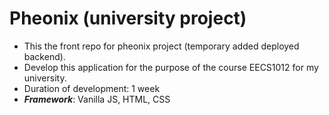 # Pheonix (university project)

+ This the front repo for pheonix project (temporary added deployed backend). 
+ Develop this application for the purpose of the course EECS1012 for my university. <br>
+ Duration of development: 1 week
+ ***Framework***: Vanilla JS, HTML, CSS

